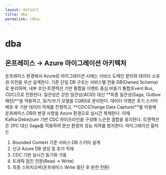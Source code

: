 ```yaml
---
layout: default
title: dba
permalink: /dba/
---
```

# dba
## 온프레미스 → Azure 마이그레이션 아키텍처
온프레미스 환경에서 Azure로 마이그레이션 시에는 서비스 도메인 분리와 데이터 소유권 이전을 우선 설계한다. 기존 단일 DB 구조는 서비스별 전용 DB(Owned Schema)로 분리하며, 내부 조인·트랜잭션 기반 통합을 이벤트 중심 비동기 통합(Event Bus, CDC)으로 전환한다. 일관성은 강한 일관성(ACID) 대신 **최종 일관성(Saga, Outbox 패턴)**을 적용하고, 읽기/쓰기 모델을 CQRS로 분리한다.
데이터 이행은 초기 스키마 배포 후 기본 데이터 적재를 진행하고, **CDC(Change Data Capture)**를 이용해 온프레미스 DB의 변경 사항을 Azure 환경으로 실시간 복제한다. 이때 Kafka·Debezium 기반 CDC 파이프라인을 구성해 느슨한 결합을 유지한다. 트랜잭션은 2PC 대신 Saga를 적용하여 분산 환경의 성능 저하를 방지한다.
마이그레이션 절차는
1. Bounded Context 기준 서비스·DB 스키마 설계
2. 신규 Azure DB 생성 및 초기 적재
3. CDC 기반 실시간 동기화 가동
4. 트래픽 점진 전환(Read → Write)
5. 최종 스위치오버(온프레미스 Write 중단 후 완전 전환)
